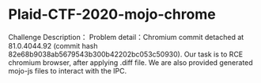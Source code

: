 # Plaid-CTF-2020-mojo-chrome

Challenge Description：
Problem detail：Chromium commit detached at 81.0.4044.92 (commit hash 82e68b9038ab5679543b300b42202bc053c50930).
Our task is to RCE chromium browser, after applying .diff file.
We are also provided generated mojo-js files to interact with the IPC.
